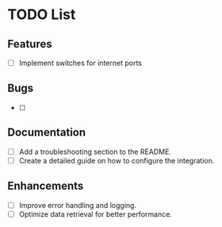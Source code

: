 # TODO List

## Features

- [ ] Implement switches for internet ports

## Bugs

- [ ]

## Documentation

- [ ] Add a troubleshooting section to the README.
- [ ] Create a detailed guide on how to configure the integration.

## Enhancements

- [ ] Improve error handling and logging.
- [ ] Optimize data retrieval for better performance.
